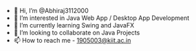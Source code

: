 - 👋 Hi, I’m @Abhiraj3112000
- 👀 I’m interested in Java Web App / Desktop App Development
- 🌱 I’m currently learning Swing and JavaFX
- 💞️ I’m looking to collaborate on Java Projects
- 📫 How to reach me - 1905003@kiit.ac.in

<!---
Abhiraj3112000/Abhiraj3112000 is a ✨ special ✨ repository because its `README.md` (this file) appears on your GitHub profile.
You can click the Preview link to take a look at your changes.
--->
